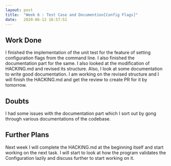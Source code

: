 ```yaml
---
layout: post
title:  "Week 6 : Test Case and Documention[Config Flags]"
date:   2020-06-12 16:57:51
---
```


## Work Done
I finished the implementation of the unit test for the feature of setting configuration flags from the command line. I also finished the documentation part for the same. I also looked at the modification of HACKING.md and revised its structure. Also, I look at some documentation to write good documentation. I am working on the revised structure and  I will finish the HACKING.md and get the review to create PR for it by tomorrow.

## Doubts
I had some issues with the documentation part which I sort out by gong through various documentations of the codebase.

## Further Plans
Next week I will complete the HACKING.md at the beginning itself and start working on the next task. I will start to look at how the program validates the Configuration lazily and discuss further to start working on it.